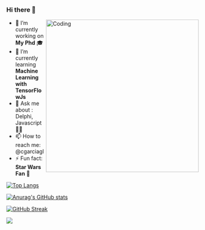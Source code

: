 ### Hi there 👋
  <img align="right" alt="Coding" width="400" src="http://cp-coding.com/assets/images/gif.gif">

- 🔭 I’m currently working on **My Phd** 🎓
- 🌱 I’m currently learning **Machine Learning with TensorFlowJs**
- 💬 Ask me about : Delphi, Javascript 👨‍💻
- 📫 How to reach me: @cgarciagl
- ⚡ Fun fact: **Star Wars Fan** 🖖


[![Top Langs](https://github-readme-stats.vercel.app/api/top-langs/?username=cgarciagl&layout=compact)](https://github.com/anuraghazra/github-readme-stats)

[![Anurag's GitHub stats](https://github-readme-stats.vercel.app/api?username=cgarciagl)](https://github.com/anuraghazra/github-readme-stats)

[![GitHub Streak](http://github-readme-streak-stats.herokuapp.com?user=cgarciagl&theme=blood)](https://git.io/streak-stats)

![](https://komarev.com/ghpvc/?username=cgarciagl)
